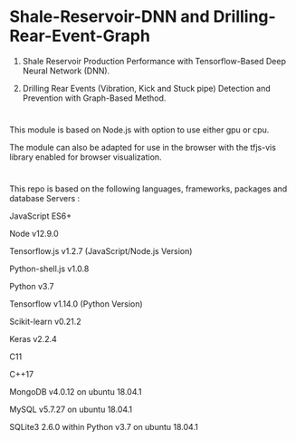 # Shale-Reservoir-DNN and Drilling-Rear-Event-Graph

1) Shale Reservoir Production Performance with Tensorflow-Based Deep Neural Network (DNN).

2) Drilling Rear Events (Vibration, Kick and Stuck pipe) Detection and Prevention with Graph-Based Method.

# 

This module is based on Node.js with option to use either gpu or cpu. 

The module can also be adapted for use in the browser with the tfjs-vis library enabled for browser visualization.

#

This repo is based on the following languages, frameworks, packages and database Servers :

JavaScript ES6+

Node v12.9.0

Tensorflow.js v1.2.7 (JavaScript/Node.js Version)

Python-shell.js v1.0.8

Python v3.7

Tensorflow v1.14.0 (Python Version)

Scikit-learn v0.21.2

Keras v2.2.4

C11

C++17

MongoDB v4.0.12 on ubuntu 18.04.1

MySQL v5.7.27 on ubuntu 18.04.1

SQLite3 2.6.0 within Python v3.7 on ubuntu 18.04.1
